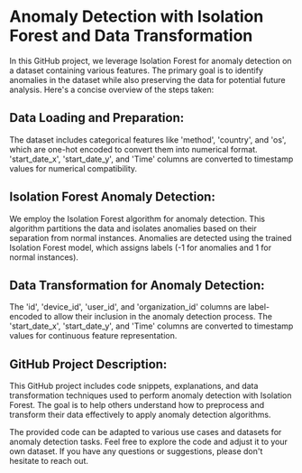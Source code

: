 # Anomaly Detection with Isolation Forest and Data Transformation

In this GitHub project, we leverage Isolation Forest for anomaly detection on a dataset containing various features. The primary goal is to identify anomalies in the dataset while also preserving the data for potential future analysis. Here's a concise overview of the steps taken:

## Data Loading and Preparation:

The dataset includes categorical features like 'method', 'country', and 'os', which are one-hot encoded to convert them into numerical format.
'start_date_x', 'start_date_y', and 'Time' columns are converted to timestamp values for numerical compatibility.

## Isolation Forest Anomaly Detection:

We employ the Isolation Forest algorithm for anomaly detection. This algorithm partitions the data and isolates anomalies based on their separation from normal instances.
Anomalies are detected using the trained Isolation Forest model, which assigns labels (-1 for anomalies and 1 for normal instances).

## Data Transformation for Anomaly Detection:

The 'id', 'device_id', 'user_id', and 'organization_id' columns are label-encoded to allow their inclusion in the anomaly detection process.
The 'start_date_x', 'start_date_y', and 'Time' columns are converted to timestamp values for continuous feature representation.

## GitHub Project Description:

This GitHub project includes code snippets, explanations, and data transformation techniques used to perform anomaly detection with Isolation Forest.
The goal is to help others understand how to preprocess and transform their data effectively to apply anomaly detection algorithms.

The provided code can be adapted to various use cases and datasets for anomaly detection tasks.
Feel free to explore the code and adjust it to your own dataset. If you have any questions or suggestions, please don't hesitate to reach out.

